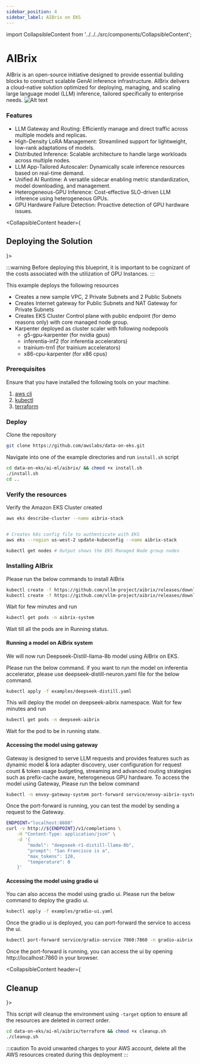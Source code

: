 ```yaml
---
sidebar_position: 4
sidebar_label: AIBrix on EKS
---
```

import CollapsibleContent from '../../../src/components/CollapsibleContent';


# AIBrix

AIBrix is an open-source initiative designed to provide essential building blocks to construct scalable GenAI inference infrastructure. AIBrix delivers a cloud-native solution optimized for deploying, managing, and scaling large language model (LLM) inference, tailored specifically to enterprise needs.
![Alt text](https://aibrix.readthedocs.io/latest/_images/aibrix-architecture-v1.jpeg)

### Features
* LLM Gateway and Routing: Efficiently manage and direct traffic across multiple models and replicas.
* High-Density LoRA Management: Streamlined support for lightweight, low-rank adaptations of models.
* Distributed Inference: Scalable architecture to handle large workloads across multiple nodes.
* LLM App-Tailored Autoscaler: Dynamically scale inference resources based on real-time demand.
* Unified AI Runtime: A versatile sidecar enabling metric standardization, model downloading, and management.
* Heterogeneous-GPU Inference: Cost-effective SLO-driven LLM inference using heterogeneous GPUs.
* GPU Hardware Failure Detection: Proactive detection of GPU hardware issues.


<CollapsibleContent header={<h2><span>Deploying the Solution</span></h2>}>

:::warning
Before deploying this blueprint, it is important to be cognizant of the costs associated with the utilization of GPU Instances.
:::

This example deploys the following resources

- Creates a new sample VPC, 2 Private Subnets and 2 Public Subnets
- Creates Internet gateway for Public Subnets and NAT Gateway for Private Subnets
- Creates EKS Cluster Control plane with public endpoint (for demo reasons only) with core managed node group.
- Karpenter deployed as cluster scaler with following nodepools
  - g5-gpu-karpenter (for  nvidia gpus)
  - inferentia-inf2 (for  inferentia accelerators)
  - trainium-trn1 (for  trainium accelerators)
  - x86-cpu-karpenter (for  x86 cpus)


### Prerequisites

Ensure that you have installed the following tools on your machine.

1. [aws cli](https://docs.aws.amazon.com/cli/latest/userguide/install-cliv2.html)
2. [kubectl](https://Kubernetes.io/docs/tasks/tools/)
3. [terraform](https://learn.hashicorp.com/tutorials/terraform/install-cli)

### Deploy

Clone the repository

```bash
git clone https://github.com/awslabs/data-on-eks.git
```

Navigate into one of the example directories and run `install.sh` script

```bash
cd data-on-eks/ai-ml/aibrix/ && chmod +x install.sh
./install.sh
cd ..
```

### Verify the resources

Verify the Amazon EKS Cluster created

```bash
aws eks describe-cluster --name aibrix-stack
```

```bash

# Creates k8s config file to authenticate with EKS
aws eks --region us-west-2 update-kubeconfig --name aibrix-stack
```
```bash
kubectl get nodes # Output shows the EKS Managed Node group nodes

```

</CollapsibleContent>


### Installing AIBrix

Please run the below commands to install AIBrix


```bash
kubectl create -f https://github.com/vllm-project/aibrix/releases/download/v0.2.0/aibrix-dependency-v0.2.0.yaml
kubectl create -f https://github.com/vllm-project/aibrix/releases/download/v0.2.0/aibrix-core-v0.2.0.yaml
```

Wait for few minutes and run

``` bash
kubectl get pods -n aibrix-system
```

Wait till all the pods are in Running status.

#### Running a model on AiBrix system

We will now run Deepseek-Distill-llama-8b model using AIBrix on EKS.

Please run the below command. if you want to run the model on inferentia accelerator, please use deepseek-distill-neuron.yaml file for the below command.

```bash
kubectl apply -f examples/deepseek-distill.yaml
```

This will deploy the model on deepseek-aibrix namespace. Wait for few minutes and run

```bash
kubectl get pods -n deepseek-aibrix
```
 Wait for the pod to be in running state.

#### Accessing the model using gateway

Gateway is designed to serve LLM requests and provides features such as dynamic model & lora adapter discovery, user configuration for request count & token usage budgeting, streaming and advanced routing strategies such as prefix-cache aware, heterogeneous GPU hardware.
To access the model using Gateway, Please run the below command

```bash
kubectl -n envoy-gateway-system port-forward service/envoy-aibrix-system-aibrix-eg-903790dc 8888:80 &
```

Once the port-forward is running, you can test the model by sending a request to the Gateway.

```bash
ENDPOINT="localhost:8888"
curl -v http://${ENDPOINT}/v1/completions \
    -H "Content-Type: application/json" \
    -d '{
        "model": "deepseek-r1-distill-llama-8b",
        "prompt": "San Francisco is a",
        "max_tokens": 128,
        "temperature": 0
    }'
```

#### Accessing the model using gradio ui

You can also access the model using gradio ui. Please run the below command to deploy the gradio ui.

```bash
kubectl apply -f examples/gradio-ui.yaml
```

Once the gradio ui is deployed, you can port-forward the service to access the ui.

```bash
kubectl port-forward service/gradio-service 7860:7860 -n gradio-aibrix
```

Once the port-forward is running, you can access the ui by opening http://localhost:7860 in your browser.


<CollapsibleContent header={<h2><span>Cleanup</span></h2>}>

This script will cleanup the environment using `-target` option to ensure all the resources are deleted in correct order.

```bash
cd data-on-eks/ai-ml/aibrix/terraform && chmod +x cleanup.sh
./cleanup.sh
```

</CollapsibleContent>

:::caution
To avoid unwanted charges to your AWS account, delete all the AWS resources created during this deployment
:::

</CollapsibleContent>
